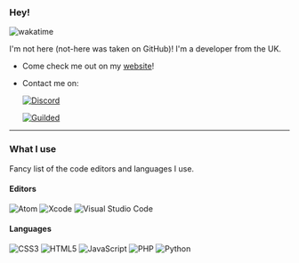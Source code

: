 ### Hey!

![wakatime](https://wakatime.com/badge/user/abb67070-606f-4700-a1a0-9cbb189adaf3.svg)

I'm not here (not-here was taken on GitHub)! I'm a developer from the UK.

- Come check me out on my [website](https://not-here.dev)! 

- Contact me on:

  [![Discord](https://img.shields.io/badge/discord-%237289DA.svg?style=for-the-badge&logo=discord&logoColor=white)](https://discord.com/users/956335508311654400)
    
  [![Guilded](https://img.shields.io/badge/guilded-%23f5c400.svg?style=for-the-badge&logo=guilded&logoColor=white)](https://guilded.gg/not-here)

----------------------------------------------------------------------------------------------------------------

### What I use

Fancy list of the code editors and languages I use.

#### Editors

  ![Atom](https://img.shields.io/badge/Atom-%2366595C.svg?style=for-the-badge&logo=atom&logoColor=white)
  ![Xcode](https://img.shields.io/badge/Xcode-007ACC?style=for-the-badge&logo=Xcode&logoColor=white)
  ![Visual Studio Code](https://img.shields.io/badge/Visual%20Studio%20Code-0078d7.svg?style=for-the-badge&logo=visual-studio-code&logoColor=white)

#### Languages

  ![CSS3](https://img.shields.io/badge/css3-%231572B6.svg?style=for-the-badge&logo=css3&logoColor=white)
  ![HTML5](https://img.shields.io/badge/html5-%23E34F26.svg?style=for-the-badge&logo=html5&logoColor=white)
  ![JavaScript](https://img.shields.io/badge/javascript-%23323330.svg?style=for-the-badge&logo=javascript&logoColor=%23F7DF1E)
  ![PHP](https://img.shields.io/badge/php-%23777BB4.svg?style=for-the-badge&logo=php&logoColor=white)
  ![Python](https://img.shields.io/badge/python-3670A0?style=for-the-badge&logo=python&logoColor=ffdd54)
